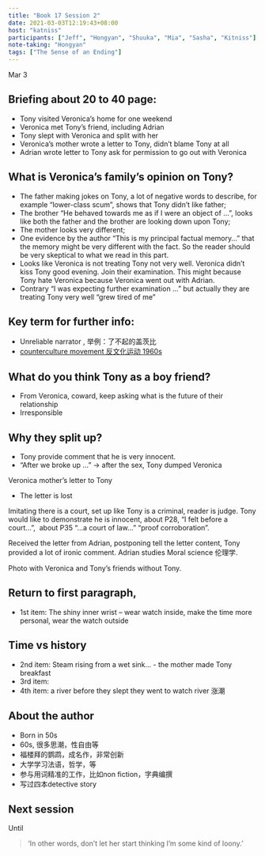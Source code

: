 ```yaml
---
title: "Book 17 Session 2"
date: 2021-03-03T12:19:43+08:00
host: "katniss"
participants: ["Jeff", "Hongyan", "Shuuka", "Mia", "Sasha", "Kitniss"]
note-taking: "Hongyan"
tags: ["The Sense of an Ending"]
---
```


Mar 3

## Briefing about 20 to 40 page:

- Tony visited Veronica’s home for one weekend
- Veronica met Tony’s friend, including Adrian
- Tony slept with Veronica and split with her
- Veronica’s mother wrote a letter to Tony, didn’t blame Tony at all
- Adrian wrote letter to Tony ask for permission to go out with Veronica

## What is Veronica’s family’s opinion on Tony?

- The father making jokes on Tony, a lot of negative words to describe, for example “lower-class scum”, shows that Tony didn’t like father;
- The brother “He behaved towards me as if I were an object of …”, looks like both the father and the brother are looking down upon Tony;
- The mother looks very different;
- One evidence by the author “This is my principal factual memory…” that the memory might be very different with the fact. So the reader should be very skeptical to what we read in this part.
- Looks like Veronica is not treating Tony not very well. Veronica didn’t kiss Tony good evening. Join their examination. This might because Tony hate Veronica because Veronica went out with Adrian.
- Contrary “I was expecting further examination …” but actually they are treating Tony very well “grew tired of me”

## Key term for further info:

- Unreliable narrator , 举例：了不起的盖茨比
- [counterculture movement 反文化运动 1960s](https://baike.baidu.com/item/%E5%8F%8D%E4%B8%BB%E6%B5%81%E6%96%87%E5%8C%96/7290804?fr=aladdin)

## What do you think Tony as a boy friend?

- From Veronica, coward, keep asking what is the future of their relationship
- Irresponsible

## Why they split up?

- Tony provide comment that he is very innocent.
- “After we broke up …” -> after the sex, Tony dumped Veronica

Veronica mother’s letter to Tony

- The letter is lost

Imitating there is a court, set up like Tony is a criminal, reader is judge. Tony would like to demonstrate he is innocent, about P28, “I felt before a court…”,  about P35 “…a court of law…” “proof corroboration”.

Received the letter from Adrian, postponing tell the letter content, Tony provided a lot of ironic comment. Adrian studies Moral science 伦理学.

Photo with Veronica and Tony’s friends without Tony.

## Return to first paragraph,

- 1st item: The shiny inner wrist – wear watch inside, make the time more personal, wear the watch outside

## Time vs history

- 2nd item: Steam rising from a wet sink… - the mother made Tony breakfast
- 3rd item:
- 4th item: a river before they slept they went to watch river 涨潮

## About the author

- Born in 50s
- 60s, 很多思潮，性自由等
- 福楼拜的鹦鹉，成名作，非常创新
- 大学学习法语，哲学，等
- 参与用词精准的工作，比如non fiction，字典编撰
- 写过四本detective story


## Next session

Until 
> ‘In other words, don’t let her start thinking I’m some kind of loony.’